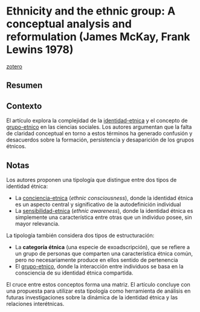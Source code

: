 # Ethnicity and the ethnic group: A conceptual analysis and reformulation (James McKay, Frank Lewins 1978)

[zotero](zotero://select/items/@mckay&lewins1978)

## Resumen

## Contexto

El artículo explora la complejidad de la [identidad-etnica](identidad-etnica.md) y el concepto de [grupo-etnico](grupo-etnico.md) en las ciencias sociales. Los autores argumentan que la falta de claridad conceptual en torno a estos términos ha generado confusión y desacuerdos sobre la formación, persistencia y desaparición de los grupos étnicos.

## Notas

<!--Argumentos generales:-->

Los autores proponen una tipología que distingue entre dos tipos de identidad étnica:

* La [conciencia-etnica](conciencia-etnica.md) (*ethnic consciousness*), donde la identidad étnica es un aspecto central y significativo de la autodefinición individual
* La [sensibilidad-etnica](sensibilidad-etnica.md) (*ethnic awareness*), donde la identidad étnica es simplemente una característica entre otras que un individuo posee, sin mayor relevancia.

La tipología también considera dos tipos de estructuración:

* La **categoría étnica** (una especie de exoadscripción), que se refiere a un grupo de personas que comparten una característica étnica común, pero no necesariamente produce en ellos sentido de pertenencia
* El [grupo-etnico](grupo-etnico.md), donde la interacción entre individuos se basa en la consciencia de su identidad étnica compartida.

El cruce entre estos conceptos forma una matriz. El artículo concluye con una propuesta para utilizar esta tipología como herramienta de análisis en futuras investigaciones sobre la dinámica de la identidad étnica y las relaciones interétnicas.
